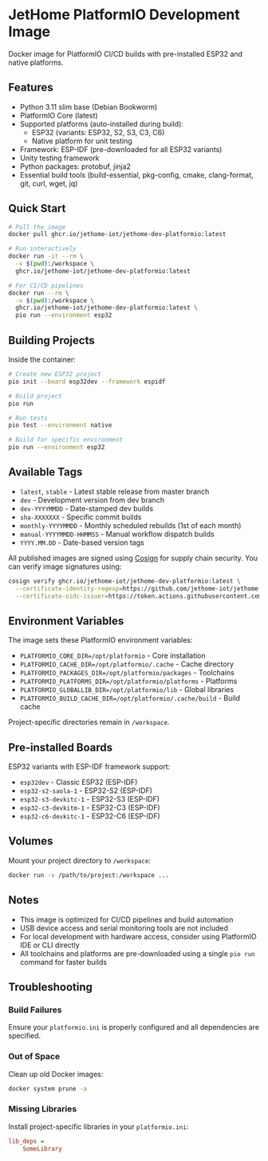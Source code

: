 # JetHome PlatformIO Development Image

Docker image for PlatformIO CI/CD builds with pre-installed ESP32 and native platforms.

## Features

- Python 3.11 slim base (Debian Bookworm)
- PlatformIO Core (latest)
- Supported platforms (auto-installed during build):
  - ESP32 (variants: ESP32, S2, S3, C3, C6)
  - Native platform for unit testing
- Framework: ESP-IDF (pre-downloaded for all ESP32 variants)
- Unity testing framework
- Python packages: protobuf, jinja2
- Essential build tools (build-essential, pkg-config, cmake, clang-format, git, curl, wget, jq)

## Quick Start

```bash
# Pull the image
docker pull ghcr.io/jethome-iot/jethome-dev-platformio:latest

# Run interactively
docker run -it --rm \
  -v $(pwd):/workspace \
  ghcr.io/jethome-iot/jethome-dev-platformio:latest

# For CI/CD pipelines
docker run --rm \
  -v $(pwd):/workspace \
  ghcr.io/jethome-iot/jethome-dev-platformio:latest \
  pio run --environment esp32
```

## Building Projects

Inside the container:

```bash
# Create new ESP32 project
pio init --board esp32dev --framework espidf

# Build project
pio run

# Run tests
pio test --environment native

# Build for specific environment
pio run --environment esp32
```

## Available Tags

- `latest`, `stable` - Latest stable release from master branch
- `dev` - Development version from dev branch
- `dev-YYYYMMDD` - Date-stamped dev builds
- `sha-XXXXXXX` - Specific commit builds
- `monthly-YYYYMMDD` - Monthly scheduled rebuilds (1st of each month)
- `manual-YYYYMMDD-HHMMSS` - Manual workflow dispatch builds
- `YYYY.MM.DD` - Date-based version tags

All published images are signed using [Cosign](https://github.com/sigstore/cosign) for supply chain security. You can verify image signatures using:

```bash
cosign verify ghcr.io/jethome-iot/jethome-dev-platformio:latest \
  --certificate-identity-regexp=https://github.com/jethome-iot/jethome-dev \
  --certificate-oidc-issuer=https://token.actions.githubusercontent.com
```

## Environment Variables

The image sets these PlatformIO environment variables:

- `PLATFORMIO_CORE_DIR=/opt/platformio` - Core installation
- `PLATFORMIO_CACHE_DIR=/opt/platformio/.cache` - Cache directory
- `PLATFORMIO_PACKAGES_DIR=/opt/platformio/packages` - Toolchains
- `PLATFORMIO_PLATFORMS_DIR=/opt/platformio/platforms` - Platforms
- `PLATFORMIO_GLOBALLIB_DIR=/opt/platformio/lib` - Global libraries
- `PLATFORMIO_BUILD_CACHE_DIR=/opt/platformio/.cache/build` - Build cache

Project-specific directories remain in `/workspace`.

## Pre-installed Boards

ESP32 variants with ESP-IDF framework support:
- `esp32dev` - Classic ESP32 (ESP-IDF)
- `esp32-s2-saola-1` - ESP32-S2 (ESP-IDF)
- `esp32-s3-devkitc-1` - ESP32-S3 (ESP-IDF)
- `esp32-c3-devkitm-1` - ESP32-C3 (ESP-IDF)
- `esp32-c6-devkitc-1` - ESP32-C6 (ESP-IDF)

## Volumes

Mount your project directory to `/workspace`:

```bash
docker run -v /path/to/project:/workspace ...
```

## Notes

- This image is optimized for CI/CD pipelines and build automation
- USB device access and serial monitoring tools are not included
- For local development with hardware access, consider using PlatformIO IDE or CLI directly
- All toolchains and platforms are pre-downloaded using a single `pio run` command for faster builds

## Troubleshooting

### Build Failures

Ensure your `platformio.ini` is properly configured and all dependencies are specified.

### Out of Space

Clean up old Docker images:
```bash
docker system prune -a
```

### Missing Libraries

Install project-specific libraries in your `platformio.ini`:
```ini
lib_deps = 
    SomeLibrary
```